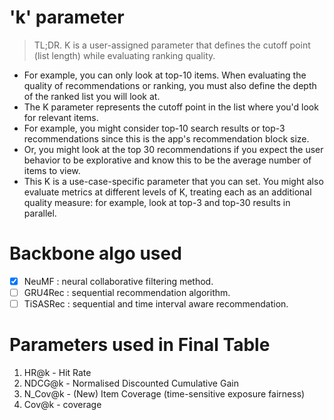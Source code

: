 # 'k' parameter

> TL;DR. K is a user-assigned parameter that defines the cutoff point (list length) while evaluating ranking quality.

- For example, you can only look at top-10 items. When evaluating the quality of recommendations or ranking, you must also define the depth of the ranked list you will look at.
- The K parameter represents the cutoff point in the list where you'd look for relevant items.
- For example, you might consider top-10 search results or top-3 recommendations since this is the app's recommendation block size.
- Or, you might look at the top 30 recommendations if you expect the user behavior to be explorative and know this to be the average number of items to view.
- This K is a use-case-specific parameter that you can set. You might also evaluate metrics at different levels of K, treating each as an additional quality measure: for example, look at top-3 and top-30 results in parallel.

# Backbone algo used

* [X] NeuMF : neural collaborative filtering method.
* [ ] GRU4Rec : sequential recommendation algorithm.
* [ ] TiSASRec : sequential and time interval aware recommendation.

# Parameters used in Final Table

1. HR@k - Hit Rate
2. NDCG@k - Normalised Discounted Cumulative Gain
3. N_Cov@k - (New) Item Coverage (time-sensitive exposure fairness)
4. Cov@k - coverage
